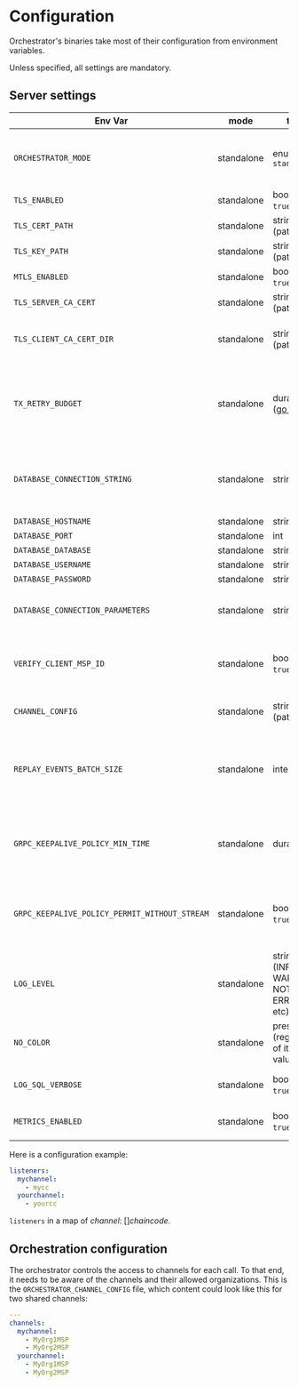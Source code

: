 # Configuration

Orchestrator's binaries take most of their configuration from environment variables.

Unless specified, all settings are mandatory.

## Server settings

| Env Var                                                    | mode                    | type                                                               | usage                                                                                                               |
|------------------------------------------------------------|-------------------------|--------------------------------------------------------------------|---------------------------------------------------------------------------------------------------------------------|
| `ORCHESTRATOR_MODE`                           | standalone | enum: `standalone`                                                 | specify in which mode to run the orchestrator (defaults to `standalone`)                                            |
| `TLS_ENABLED`                                 | standalone | bool: `true`/`false`                                               | whether to add TLS on transport                                                                                     |
| `TLS_CERT_PATH`                               | standalone | string (path)                                                      | path of the certificate to use                                                                                      |
| `TLS_KEY_PATH`                                | standalone | string (path)                                                      | path of the key to use                                                                                              |
| `MTLS_ENABLED`                                | standalone | bool: `true`/`false`                                               | whether to enable mutual TLS                                                                                        |
| `TLS_SERVER_CA_CERT`                          | standalone | string (path)                                                      | path of the CA certificate to use                                                                                   |
| `TLS_CLIENT_CA_CERT_DIR`                      | standalone | string (path)                                                      | directory containing CA certificates of the client                                                                  |
| `TX_RETRY_BUDGET`                             | standalone | duration ([go format](https://golang.org/pkg/time/#ParseDuration)) | duration during which the transaction can be retried in case of unserializable read/write dependencies              |
| `DATABASE_CONNECTION_STRING`                | standalone              | string                                                             | [postgresql connection string](http://www.postgresql.cn/docs/13/libpq-connect.html#LIBPQ-CONNSTRING); takes precedence over other PostgreSQL settings               |
| `DATABASE_HOSTNAME`                         | standalone              | string | |
| `DATABASE_PORT`                             | standalone              | int    | |
| `DATABASE_DATABASE`                         | standalone              | string | |
| `DATABASE_USERNAME`                         | standalone              | string | |
| `DATABASE_PASSWORD`                         | standalone              | string | |
| `DATABASE_CONNECTION_PARAMETERS`            | standalone              | string | connection parameters in space-separated `key=value` format |
| `VERIFY_CLIENT_MSP_ID`                        | standalone | bool: `true`/`false`                                               | whether to check that client certificate matches the MSPID header                                                   |
| `CHANNEL_CONFIG`                              | standalone | string (path)                                                      | where to find the [application configuration](#orchestration-configuration)                                         |
| `REPLAY_EVENTS_BATCH_SIZE`                    | standalone              | integer                                                            | the size of the batch of events used by the `SubscribeToEvents` method to replay existing events (default to `100`) |
| `GRPC_KEEPALIVE_POLICY_MIN_TIME`              | standalone | duration                                                           | the minimum amount of time a client should wait before sending a keepalive ping (default to `30s`).                 |
| `GRPC_KEEPALIVE_POLICY_PERMIT_WITHOUT_STREAM` | standalone | bool: `true`/`false`                                               | if true, server allows keepalive pings even when there are no active RPCs (default to `false`).                     |
| `LOG_LEVEL`                                   | standalone | string (INFO, WARN, NOTICE, ERROR, etc)                            | log verbosity (default to INFO)                                                                                     |
| `NO_COLOR`                                    | standalone | presence (regardless of its value)                                 | disable log color (see [no-color](https://no-color.org/))                                                           |
| `LOG_SQL_VERBOSE`                             | standalone              | bool: `true`/`false`                                               | log SQL statements with debug verbosity.                                                                            |
| `METRICS_ENABLED`                             | standalone | bool: `true`/`false`                                               | whether to enable prometheus metrics.                                                                               |

Here is a configuration example:
```yaml
listeners:
  mychannel:
    - mycc
  yourchannel:
    - yourcc
```

`listeners` in a map of *channel*: []*chaincode*.

## Orchestration configuration

The orchestrator controls the access to channels for each call.
To that end, it needs to be aware of the channels and their allowed organizations.
This is the `ORCHESTRATOR_CHANNEL_CONFIG` file, which content could look like this for two shared channels:

```yml
---
channels:
  mychannel:
    - MyOrg1MSP
    - MyOrg2MSP
  yourchannel:
    - MyOrg1MSP
    - MyOrg2MSP
```
